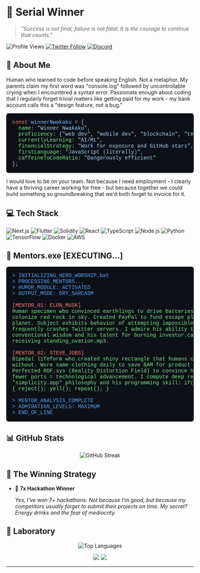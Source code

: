 # 👑 Serial Winner

> *"Success is not final, failure is not fatal: It is the courage to continue that counts."*

![Profile Views](https://komarev.com/ghpvc/?username=serialwinner&color=blueviolet)
[![Twitter Follow](https://img.shields.io/twitter/follow/serialwinner?style=social)](https://twitter.com/@emekabuike)
[![Discord](https://img.shields.io/twitter/url?label=Discord&logo=discord&style=social&url=https%3A%2F%2Fdiscord.gg%2Fchukwuemeka0889)](https://discord.gg/chukwuemeka0889)

## 🚀 About Me

Human who learned to code before speaking English. Not a metaphor. My parents claim my first word was "console.log" followed by uncontrollable crying when I encountered a syntax error. Passionate enough about coding that I regularly forget trivial matters like getting paid for my work - my bank account calls this a "design feature, not a bug."

<pre style="background-color: #0D1117; color: #58A6FF; padding: 16px; border-radius: 6px; font-family: 'Courier New', monospace;">
<span style="color: #FF7B72;">const</span> <span style="color: #79C0FF;">winnerNwakaku</span> <span style="color: #C9D1D9;">=</span> <span style="color: #C9D1D9;">{</span>
  <span style="color: #7EE787;">name</span><span style="color: #C9D1D9;">:</span> <span style="color: #A5D6FF;">"Winner Nwakaku"</span><span style="color: #C9D1D9;">,</span>                                        
  <span style="color: #7EE787;">proficiency</span><span style="color: #C9D1D9;">:</span> <span style="color: #C9D1D9;">[</span><span style="color: #A5D6FF;">"web dev"</span><span style="color: #C9D1D9;">,</span> <span style="color: #A5D6FF;">"mobile dev"</span><span style="color: #C9D1D9;">,</span> <span style="color: #A5D6FF;">"blockchain"</span><span style="color: #C9D1D9;">,</span> <span style="color: #A5D6FF;">"technical writing"</span><span style="color: #C9D1D9;">],</span>
  <span style="color: #7EE787;">currentlyLearning</span><span style="color: #C9D1D9;">:</span> <span style="color: #A5D6FF;">"AI/ML"</span><span style="color: #C9D1D9;">,</span>   
  <span style="color: #7EE787;">financialStrategy</span><span style="color: #C9D1D9;">:</span> <span style="color: #A5D6FF;">"Work for exposure and GitHub stars"</span><span style="color: #C9D1D9;">,</span>    
  <span style="color: #7EE787;">firstLanguage</span><span style="color: #C9D1D9;">:</span> <span style="color: #A5D6FF;">"JavaScript (literally)"</span><span style="color: #C9D1D9;">,</span>                   
  <span style="color: #7EE787;">caffeineToCodeRatio</span><span style="color: #C9D1D9;">:</span> <span style="color: #A5D6FF;">"Dangerously efficient"</span>           
<span style="color: #C9D1D9;">};</span>
</pre>

I would love to be on your team. Not because I need employment - I clearly have a thriving career working for free - but because together we could build something so groundbreaking that we'd both forget to invoice for it.

## 💻 Tech Stack

![Next.js](https://img.shields.io/badge/-Next.js-000000?style=flat&logo=next.js)
![Flutter](https://img.shields.io/badge/-Flutter-02569B?style=flat&logo=flutter)
![Solidity](https://img.shields.io/badge/-Solidity-363636?style=flat&logo=solidity)
![React](https://img.shields.io/badge/-React-61DAFB?style=flat&logo=react&logoColor=white)
![TypeScript](https://img.shields.io/badge/-TypeScript-3178C6?style=flat&logo=typescript&logoColor=white)
![Node.js](https://img.shields.io/badge/-Node.js-339933?style=flat&logo=node.js&logoColor=white)
![Python](https://img.shields.io/badge/-Python-3776AB?style=flat&logo=python&logoColor=white)
![TensorFlow](https://img.shields.io/badge/-TensorFlow-FF6F00?style=flat&logo=tensorflow&logoColor=white)
![Docker](https://img.shields.io/badge/-Docker-2496ED?style=flat&logo=docker&logoColor=white)
![AWS](https://img.shields.io/badge/-AWS-232F3E?style=flat&logo=amazon-aws)

## 🌟 Mentors.exe [EXECUTING...]

<pre style="background-color: #0D1117; color: #7EE787; padding: 16px; border-radius: 6px; font-family: 'Courier New', monospace;">
<span style="color: #58A6FF;">&gt; INITIALIZING_HERO_WORSHIP.bat</span>
<span style="color: #58A6FF;">&gt; PROCESSING_MENTORS...</span>
<span style="color: #58A6FF;">&gt; HUMOR_MODULE: ACTIVATED</span>
<span style="color: #58A6FF;">&gt; OUTPUT_MODE: DRY_SARCASM</span>

<span style="color: #FF7B72;">[MENTOR_01: ELON_MUSK]</span>
Human specimen who convinced earthlings to drive batteries and aims to 
colonize red rock in sky. Created PayPal to fund escape plan from this 
planet. Subject exhibits behavior of attempting impossible.exe and 
frequently crashes Twitter servers. I admire his ability to CTRL+ALT+DEL 
conventional wisdom and his talent for burning investor.cash while still 
receiving standing_ovation.mp3.

<span style="color: #FF7B72;">[MENTOR_02: STEVE_JOBS]</span>
Bipedal lifeform who created shiny rectangle that humans cannot function 
without. Wore same clothing daily to save RAM for product decisions. 
Perfected RDF.sys (Reality Distortion Field) to convince humans that 
fewer ports = technological advancement. I compute deep respect for his 
"simplicity.app" philosophy and his programming skill: if(product != perfect) 
{ reject(); yell(); repeat(); }

<span style="color: #58A6FF;">&gt; MENTOR_ANALYSIS_COMPLETE</span>
<span style="color: #58A6FF;">&gt; ADMIRATION_LEVELS: MAXIMUM</span>
<span style="color: #58A6FF;">&gt; END_OF_LINE</span>
</pre>

## 📊 GitHub Stats

<p align="center">
  <img src="https://github-readme-streak-stats.herokuapp.com/?user=nwakakukaks&theme=radical" alt="GitHub Streak" />
</p>

## 🤫 The Winning Strategy

- 🏅 **7x Hackathon Winner**
  
  *Yes, I've won 7+ hackathons. Not because I'm good, but because my competitors usually forget to submit their projects on time. My secret? Energy drinks and the fear of mediocrity.*

## 🧪 Laboratory

<p align="center">
  <img src="https://github-readme-stats.vercel.app/api/top-langs/?username=nwakakukaks&theme=radical&layout=compact" alt="Top Languages" />
</p>

<p align="center">
  <a href="https://twitter.com/@emekabuike"><img src="https://img.shields.io/badge/Twitter-%231DA1F2.svg?style=for-the-badge&logo=Twitter&logoColor=white"/></a>
  <a href="https://discord.gg/chukwuemeka0889"><img src="https://img.shields.io/badge/Discord-%235865F2.svg?style=for-the-badge&logo=discord&logoColor=white"/></a>
</p>

---

<!--
Fun fact: This README took more time to create than some of my hackathon projects. But at least it doesn't have any runtime errors... yet.
-->
